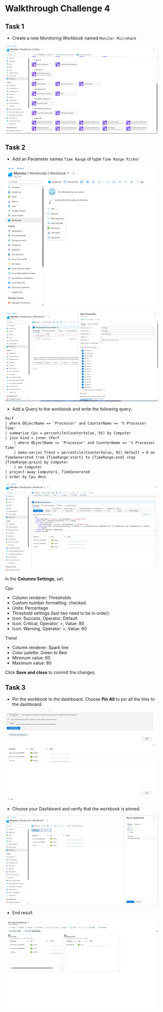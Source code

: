 # Walkthrough Challenge 4

## Task 1

- Create a new Monitoring Workbook named `Monitor Microhack`

![Task1](./img/task_01_a.png)

## Task 2

- Add an Parameter names `Time Range` of type `Time Range Picker`

![Task1](./img/task_01_b.png)

![Task1](./img/task_01_c.png)

- Add a Query to the workbook and write the following query:

```kusto
Perf
| where ObjectName == 'Processor' and CounterName == '% Processor Time'
| summarize Cpu = percentile(CounterValue, 95) by Computer
| join kind = inner (Perf
    | where ObjectName == 'Processor' and CounterName == '% Processor Time'
    | make-series Trend = percentile(CounterValue, 95) default = 0 on TimeGenerated from {TimeRange:start} to {TimeRange:end} step {TimeRange:grain} by Computer
    ) on Computer
| project-away Computer1, TimeGenerated
| order by Cpu desc
```

![Task1](./img/task_01_e.png)

In the **Columns Settings**, set:

Cpu

- Column renderer: Thresholds
- Custom number formatting: checked
- Units: Percentage
- Threshold settings (last two need to be in order):
- Icon: Success, Operator: Default
- Icon: Critical, Operator: >, Value: 80
- Icon: Warning, Operator: >, Value: 60

Trend

- Column renderer: Spark line
- Color palette: Green to Red
- Minimum value: 60
- Maximum value: 80

Click **Save and close** to commit the changes.

## Task 3

- Pin the workbook to the dashboard. Choose **Pin All** to pin all the tiles to the dashboard.

![Task1](./img/task_01_g.png)

- Choose your Dashboard and verify that the workbook is pinned.

![Task1](./img/task_01_f.png)

- End result

![Task3](./img/task_3_dashboard.png)
